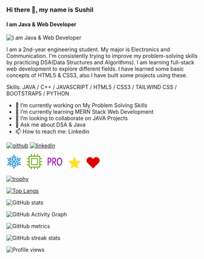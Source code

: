 ### Hi there 👋, my name is Sushil
#### I am Java & Web Developer
![I am Java & Web Developer](https://media-exp1.licdn.com/dms/image/C4D16AQF1u35RENpdlA/profile-displaybackgroundimage-shrink_350_1400/0/1650363930051?e=1669248000&v=beta&t=tjjR3_oNmVdmiVNwniNk9cH0jcE0S3X-e666p8x3dhM)

I am a 2nd-year engineering student. My major is Electronics and Communication.  I'm consistently trying to improve my problem-solving skills by practicing DSA(Data Structures and Algorithms).
I am learning full-stack web development to explore different fields. I have learned some basic concepts of HTML5 & CSS3, also I have built some projects using these.

Skills: JAVA / C++ / JAVASCRIPT / HTML5 / CSS3 / TAILWIND CSS / BOOTSTRAP5 / PYTHON 

- 🔭 I’m currently working on My Problem Solving Skills 
- 🌱 I’m currently learning MERN Stack Web Development 
- 👯 I’m looking to collaborate on JAVA Projects 
- 💬 Ask me about DSA & Java 
- 📫 How to reach me: Linkedin 


[<img src='https://cdn.jsdelivr.net/npm/simple-icons@3.0.1/icons/github.svg' alt='github' height='40'>](https://github.com/sushilsoniwal24)  [<img src='https://cdn.jsdelivr.net/npm/simple-icons@3.0.1/icons/linkedin.svg' alt='linkedin' height='40'>](https://www.linkedin.com/in/sushil-soniwal-30/)  

<a href='https://archiveprogram.github.com/'><img src='https://raw.githubusercontent.com/acervenky/animated-github-badges/master/assets/acbadge.gif' width='40' height='40'></a> <a href='https://docs.github.com/en/developers'><img src='https://raw.githubusercontent.com/acervenky/animated-github-badges/master/assets/devbadge.gif' width='40' height='40'></a> <a href='https://github.com/pricing'><img src='https://raw.githubusercontent.com/acervenky/animated-github-badges/master/assets/pro.gif' width='40' height='40'></a> <a href='https://stars.github.com/'><img src='https://raw.githubusercontent.com/acervenky/animated-github-badges/master/assets/starbadge.gif' width='35' height='35'></a> <a href='https://docs.github.com/en/github/supporting-the-open-source-community-with-github-sponsors'><img src='https://raw.githubusercontent.com/acervenky/animated-github-badges/master/assets/sponsorbadge.gif' width='35' height='35'></a> 

[![trophy](https://github-profile-trophy.vercel.app/?username=sushilsoniwal24)](https://github.com/ryo-ma/github-profile-trophy)

[![Top Langs](https://github-readme-stats.vercel.app/api/top-langs/?username=sushilsoniwal24)](https://github.com/anuraghazra/github-readme-stats)

![GitHub stats](https://github-readme-stats.vercel.app/api?username=sushilsoniwal24&show_icons=true)  

![GitHub Activity Graph](https://activity-graph.herokuapp.com/graph?username=sushilsoniwal24)  

![GitHub metrics](https://metrics.lecoq.io/sushilsoniwal24)  

![GitHub streak stats](https://github-readme-streak-stats.herokuapp.com/?user=sushilsoniwal24)  

![Profile views](https://gpvc.arturio.dev/sushilsoniwal24)  
